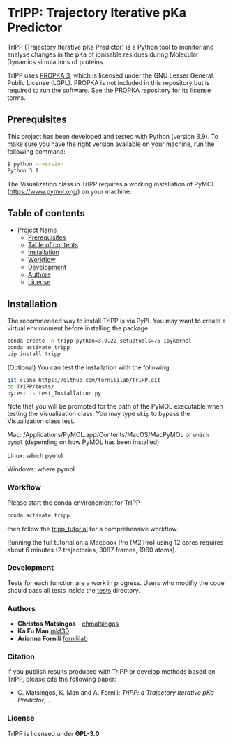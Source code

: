 # TrIPP: Trajectory Iterative pKa Predictor


TrIPP (Trajectory Iterative pKa Predictor) is a Python tool to monitor and analyse changes in the pKa of ionisable residues during Molecular Dynamics simulations of proteins.

TrIPP uses [PROPKA 3](https://github.com/jensengroup/propka), which is licensed under
the GNU Lesser General Public License (LGPL). PROPKA is not included in this repository
but is required to run the software. See the PROPKA repository for its license terms. 

## Prerequisites

This project has been developed and tested with Python (version 3.9). To make sure you have the right version available on your machine, run the following command: 

```sh
$ python --version
Python 3.9
```

The Visualization class in TrIPP requires a working installation of PyMOL (https://www.pymol.org/) on your machine.

## Table of contents

- [Project Name](#project-name)
  - [Prerequisites](#prerequisites)
  - [Table of contents](#table-of-contents)
  - [Installation](#installation)
  - [Workflow](#workflow)
  - [Development](#development)
  - [Authors](#authors)
  - [License](#license)

## Installation
The recommended way to install TrIPP is via PyPI.
You may want to create a virtual environment before installing the package.
```sh
conda create -n tripp python=3.9.22 setuptools=75 ipykernel
conda activate tripp
pip install tripp
```

(Optional) You can test the installation with the following:
```sh
git clone https://github.com/fornililab/TrIPP.git
cd TrIPP/tests/
pytest -s test_Installation.py
```
Note that you will be prompted for the path of the PyMOL executable when testing the Visualization class.
You may type `skip` to bypass the Visualization class test.

Mac: /Applications/PyMOL.app/Contents/MacOS/MacPyMOL or `which pymol` (depending on how PyMOL has been installed)

Linux: which pymol

Windows: where pymol

### Workflow

Please start the conda environement for TrIPP
```sh
conda activate tripp
```
then follow the [tripp_tutorial](tutorial/tripp_tutorial.ipynb) for a comprehensive workflow.

Running the full tutorial on a Macbook Pro (M2 Pro) using 12 cores requires about 6 minutes (2 trajectories, 3087 frames, 1960 atoms).

### Development

Tests for each function are a work in progress.
Users who modifiy the code should pass all tests inside the [tests](tests/) directory.

### Authors

* **Christos Matsingos** - [chmatsingos](https://github.com/chmatsingos)
* **Ka Fu Man** [mkf30](https://github.com/mkf30)
* **Arianna Fornili** [fornililab](https://github.com/fornililab)

### Citation

If you publish results produced with TrIPP or develop methods based on TrIPP, please cite the following paper:

* C. Matsingos, K. Man and A. Fornili: *TrIPP: a Trajectory Iterative pKa Predictor*, ...

### License

TrIPP is licensed under **GPL-3.0**
